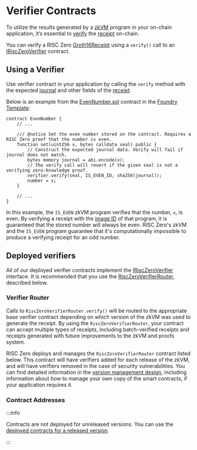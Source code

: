 # Verifier Contracts

To utilize the results generated by a [zkVM][term-zkvm] program in your on-chain application, it’s essential to [verify][term-verify] the [receipt][term-receipt] on-chain.

You can verify a RISC Zero [Groth16Receipt] using a `verify()` call to an [IRiscZeroVerifier][IRiscZeroVerifier] contract.

## Using a Verifier

Use verifier contract in your application by calling the `verify` method with the expected [journal][term-journal] and other fields of the [receipt][term-receipt].

Below is an example from the [EvenNumber.sol][EvenNumber.sol] contract in the [Foundry Template][foundry-template]:

```solidity
contract EvenNumber {
    // ...

    /// @notice Set the even number stored on the contract. Requires a RISC Zero proof that the number is even.
    function set(uint256 x, bytes calldata seal) public {
        // Construct the expected journal data. Verify will fail if journal does not match.
        bytes memory journal = abi.encode(x);
        // The verify call will revert if the given seal is not a verifying zero-knowledge proof.
        verifier.verify(seal, IS_EVEN_ID, sha256(journal));
        number = x;
    }

    // ...
}
```

In this example, the `IS_EVEN` zkVM program verifies that the number, `x`, is even.
By verifying a receipt with the [image ID][term-image-id] of that program, it is guaranteed that the stored number will always be even.
RISC Zero's zkVM and the `IS_EVEN` program guarantee that it's computationally impossible to produce a verifying receipt for an odd number.

## Deployed verifiers

All of our deployed verifier contracts implement the [IRiscZeroVerifier][IRiscZeroVerifier] interface.
It is recommended that you use the [RiscZeroVerifierRouter][RiscZeroVerifierRouter.sol], described below.

### Verifier Router

Calls to `RiscZeroVerifierRouter.verify()` will be routed to the appropriate base verifier contract depending on which version of the zkVM was used to generate the receipt.
By using the `RiscZeroVerifierRouter`, your contract can accept multiple types of receipts, including batch-verified receipts and receipts generated with future improvements to the zkVM and proofs system.

RISC Zero deploys and manages the `RiscZeroVerifierRouter` contract listed below.
This contract will have verifiers added for each release of the zkVM, and will have verifiers removed in the case of security vulnerabilities.
You can find detailed information in the [version management design][VersionManagement], including information about how to manage your own copy of the smart contracts, if your application requires it.

### Contract Addresses

:::info

Contracts are not deployed for unreleased versions.
You can use the [deployed contracts for a released version][doc-released-contracts].

:::

<!-- TODO: Move this example into risc0-ethereum such that it will be under the same version management -->

[EvenNumber.sol]: https://github.com/risc0/risc0-foundry-template/blob/main/contracts/EvenNumber.sol#L46-L52
[Groth16Receipt]: https://docs.rs/risc0-zkvm/latest/risc0_zkvm/struct.Groth16Receipt.html
[IRiscZeroVerifier]: https://github.com/risc0/risc0-ethereum/blob/main/contracts/src/IRiscZeroVerifier.sol
[RiscZeroVerifierRouter.sol]: https://github.com/risc0/risc0-ethereum/blob/main/contracts/src/RiscZeroVerifierRouter.sol
[VersionManagement]: https://github.com/risc0/risc0-ethereum/blob/main/contracts/version-management-design.md
[doc-released-contracts]: /api/blockchain-integration/contracts/verifier#contract-addresses
[foundry-template]: https://github.com/risc0/risc0-foundry-template
[term-image-id]: /terminology#image-id
[term-journal]: /terminology#journal
[term-receipt]: /terminology#receipt
[term-verify]: /terminology#verify
[term-zkvm]: /terminology#zero-knowledge-virtual-machine-zkvm
